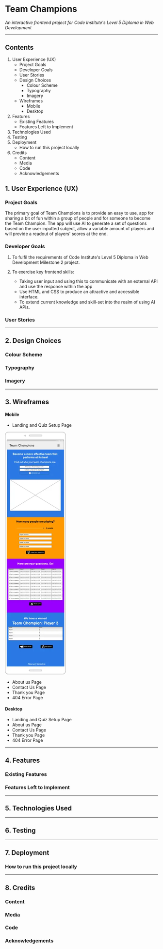# Team Champions
*An interactive frontend project for Code Institute's Level 5 Diploma in Web Development*

---
## Contents

1. User Experience (UX)
   - Project Goals
   - Developer Goals
   - User Stories
   - Design Choices
     - Colour Scheme
     - Typography
     - Imagery
   - Wireframes
     - Mobile
     - Desktop
2. Features
   - Existing Features
   - Features Left to Implement
3. Technologies Used
4. Testing
5. Deployment
   - How to run this project locally
6. Credits
   - Content
   - Media
   - Code
   - Acknowledgements

## 1. User Experience (UX)
### Project Goals
The primary goal of Team Champions is to provide an easy to use,
app for sharing a bit of fun within a group of people and for someone to become the Team Champion.
The app will use AI to generate a set of questions based on the user inputted subject, allow a variable
amount of players and will provide a readout of players' scores at the end.

### Developer Goals
1. To fulfil the requirements of Code Institute's Level 5 Diploma in Web Development Milestone 2 project.
2. To exercise key frontend skills:

   - Taking user input and using this to communicate with an external API and use the response within the app
   - Use HTML and CSS to produce an attractive and accessible interface.
   - To extend current knowledge and skill-set into the realm of using AI APIs.

### User Stories

---

## 2. Design Choices
### Colour Scheme
### Typography
### Imagery

---

## 3. Wireframes
#### Mobile
- Landing and Quiz Setup Page

!['Landing and Quiz Setup Page'](./docs/screenshots/wireframes/Landing-Page-(Mobile).webp 'Landing Page')

- About us Page
- Contact Us Page
- Thank you Page
- 404 Error Page

#### Desktop
- Landing and Quiz Setup Page
- About us Page
- Contact Us Page
- Thank you Page
- 404 Error Page

---

## 4. Features
### Existing Features
### Features Left to Implement

---

## 5. Technologies Used

---

## 6. Testing

---

## 7. Deployment
### How to run this project locally

---

## 8. Credits
### Content
### Media
### Code
### Acknowledgements
